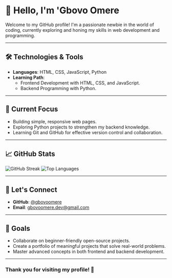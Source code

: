 # 👋 Hello, I'm 'Gbovo Omere

Welcome to my GitHub profile! I'm a passionate newbie in the world of coding, currently exploring and honing my skills in web development and programming.

---

## 🛠️ Technologies & Tools
- **Languages**: HTML, CSS, JavaScript, Python
- **Learning Path**: 
  - Frontend Development with HTML, CSS, and JavaScript.
  - Backend Programming with Python.

---

## 🌱 Current Focus
- Building simple, responsive web pages.
- Exploring Python projects to strengthen my backend knowledge.
- Learning Git and GitHub for effective version control and collaboration.

---

## 📈 GitHub Stats
![GitHub Streak](https://github-readme-streak-stats.herokuapp.com/?user=gbovoomere&theme=radical&hide_border=true)
![Top Languages](https://github-readme-stats.vercel.app/api/top-langs/?username=gbovoomere&layout=compact&theme=radical&hide_border=true)

---

## 🤝 Let's Connect
- **GitHub**: [@gbovoomere](https://github.com/gbovoomere)  
- **Email**: gbovoomere.dev@gmail.com  

---

## 🚀 Goals
- Collaborate on beginner-friendly open-source projects.
- Create a portfolio of meaningful projects that solve real-world problems.
- Master advanced concepts in both frontend and backend development.

---

### Thank you for visiting my profile! 🚀
